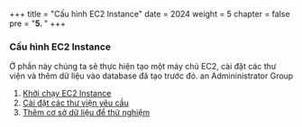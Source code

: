 +++
title = "Cấu hình EC2 Instance"
date = 2024
weight = 5
chapter = false
pre = "<b>5. </b>"
+++

### Cấu hình EC2 Instance

Ở phần này chúng ta sẽ thực hiện tạo một máy chủ EC2, cài đặt các thư viện và thêm dữ liệu vào database đã tạo trước đó. an Admininistrator Group

1. [Khởi chạy EC2 Instance](1-launch-instance)
2. [Cài đặt các thư viện yêu cầu](2-install-required-libraries)
3. [Thêm cơ sở dữ liệu để thử nghiệm](3-add-data-testing)
